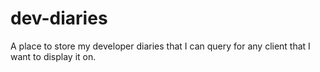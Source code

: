 # dev-diaries
A place to store my developer diaries that I can query for any client that I want to display it on.

